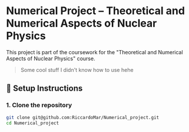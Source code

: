 # Numerical Project – Theoretical and Numerical Aspects of Nuclear Physics
This project is part of the coursework for the "Theoretical and Numerical Aspects of Nuclear Physics" course. 
> Some cool stuff I didn't know how to use hehe 

## 🔧 Setup Instructions

### 1. Clone the repository

```bash
git clone git@github.com:RiccardoMar/Numerical_project.git
cd Numerical_project
